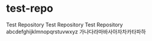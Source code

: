 # test-repo
Test Repository
Test Repository Test Repository
abcdefghijklmnopqrstuvwxyz
가나다라마바사아자차카타파하
